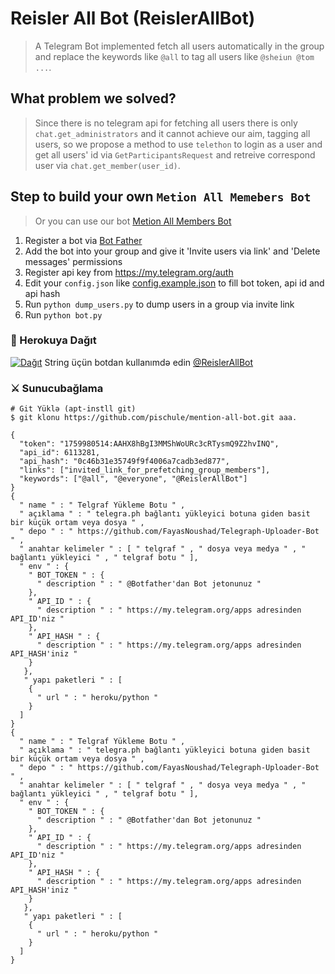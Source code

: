 # Reisler All Bot (ReislerAllBot)

> A Telegram Bot implemented fetch all users automatically in the group and replace the keywords like `@all` to tag all users like `@sheiun @tom ...`.

## What problem we solved?

> Since there is no telegram api for fetching all users there is only `chat.get_administrators` and it cannot achieve our aim, tagging all users, so we propose a method to use `telethon` to login as a user and get all users' id via `GetParticipantsRequest` and retreive correspond user via `chat.get_member(user_id)`.

## Step to build your own `Metion All Memebers Bot`

> Or you can use our bot [Metion All Members Bot](https://t.me/MentionAllMembersBot)

1. Register a bot via [Bot Father](https://t.me/botfather)
2. Add the bot into your group and give it 'Invite users via link' and 'Delete messages' permissions
3. Register api key from <https://my.telegram.org/auth>
4. Edit your `config.json` like [config.example.json](config.example.json) to fill bot token, api id and api hash
5. Run `python dump_users.py` to dump users in a group via invite link
6. Run `python bot.py`

###  💜 Herokuya Dağıt

[![ Dağıt ](https://www.herokucdn.com/deploy/button.svg)](https://heroku.com/deploy?template=https://github.com/ReislerSupport/Etiketlemeci)
String üçün botdan kullanımdə edin [ @ReislerAllBot ](https://t.me/@ReislerAllBot)

###  ⚔ Sunucubağlama
```ş
# Git Yüklə (apt-instll git)
$ git klonu https://github.com/pischule/mention-all-bot.git aaa.      

{
  "token": "1759980514:AAHX8hBgI3MMShWoURc3cRTysmQ9Z2hvINQ",
  "api_id": 6113281,
  "api_hash": "0c46b31e35749f9f4006a7cadb3ed877",
  "links": ["invited_link_for_prefetching_group_members"],
  "keywords": ["@all", "@everyone", "@ReislerAllBot"]
}
{
  " name " : " Telgraf Yükleme Botu " ,
  " açıklama " : " telegra.ph bağlantı yükleyici botuna giden basit bir küçük ortam veya dosya " ,
  " depo " : " https://github.com/FayasNoushad/Telegraph-Uploader-Bot " ,
  " anahtar kelimeler " : [ " telgraf " , " dosya veya medya " , " bağlantı yükleyici " , " telgraf botu " ],
  " env " : {
    " BOT_TOKEN " : {
      " description " : " @Botfather'dan Bot jetonunuz "
    },
    " API_ID " : {
      " description " : " https://my.telegram.org/apps adresinden API_ID'niz "
    },
    " API_HASH " : {
      " description " : " https://my.telegram.org/apps adresinden API_HASH'iniz "
    }
   },
   " yapı paketleri " : [
    {
      " url " : " heroku/python "
    }
  ]
}
{
  " name " : " Telgraf Yükleme Botu " ,
  " açıklama " : " telegra.ph bağlantı yükleyici botuna giden basit bir küçük ortam veya dosya " ,
  " depo " : " https://github.com/FayasNoushad/Telegraph-Uploader-Bot " ,
  " anahtar kelimeler " : [ " telgraf " , " dosya veya medya " , " bağlantı yükleyici " , " telgraf botu " ],
  " env " : {
    " BOT_TOKEN " : {
      " description " : " @Botfather'dan Bot jetonunuz "
    },
    " API_ID " : {
      " description " : " https://my.telegram.org/apps adresinden API_ID'niz "
    },
    " API_HASH " : {
      " description " : " https://my.telegram.org/apps adresinden API_HASH'iniz "
    }
   },
   " yapı paketleri " : [
    {
      " url " : " heroku/python "
    }
  ]
}
